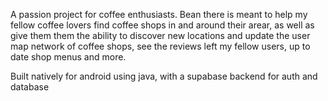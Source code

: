 A passion project for coffee enthusiasts. Bean there is meant to help my fellow coffee lovers find coffee shops in and around their arear, 
as well as give them them the ability to discover new locations and update the user map network of coffee shops, see the reviews left my fellow
users, up to date shop menus and more.

Built natively for android using java, with a supabase backend for auth and database
